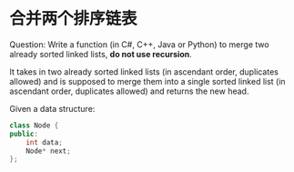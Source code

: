 # 合并两个排序链表

Question: Write a function (in C#, C++, Java or Python) to merge two already sorted linked lists, **do not use recursion**.

It takes in two already sorted linked lists (in ascendant order, duplicates allowed) and is supposed to merge them into a single sorted linked list (in ascendant order, duplicates allowed) and returns the new head.

Given a data structure:

```c++
class Node {
public:
	int data;
	Node* next;
};
```

